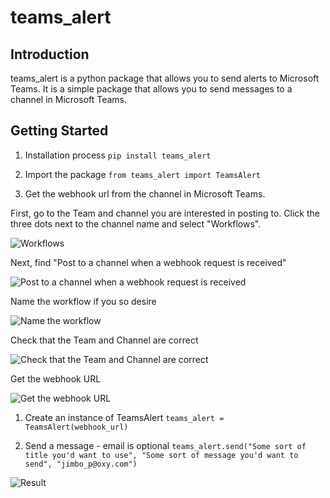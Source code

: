 # teams_alert

## Introduction

teams_alert is a python package that allows you to send alerts to Microsoft Teams. It is a simple package that allows you to send messages to a channel in Microsoft Teams.

## Getting Started

1. Installation process
```pip install teams_alert```

2. Import the package
```from teams_alert import TeamsAlert```

3. Get the webhook url from the channel in Microsoft Teams.

First, go to the Team and channel you are interested in posting to. Click the three dots next to the channel name and select "Workflows".

![Workflows](https://raw.githubusercontent.com/jimbo-p/AoC23/e6fceefdc962b867d264f822ea0c3dae286b3bed/teams_workflows.JPG)

Next, find "Post to a channel when a webhook request is received"

![Post to a channel when a webhook request is received](https://raw.githubusercontent.com/jimbo-p/AoC23/e6fceefdc962b867d264f822ea0c3dae286b3bed/teams_webhook_workflow.JPG)

Name the workflow if you so desire

![Name the workflow](https://raw.githubusercontent.com/jimbo-p/AoC23/e6fceefdc962b867d264f822ea0c3dae286b3bed/workflows_naming.JPG)

Check that the Team and Channel are correct

![Check that the Team and Channel are correct](https://raw.githubusercontent.com/jimbo-p/AoC23/e6fceefdc962b867d264f822ea0c3dae286b3bed/workflow_team_and_channel.JPG)

Get the webhook URL

![Get the webhook URL](https://raw.githubusercontent.com/jimbo-p/AoC23/e6fceefdc962b867d264f822ea0c3dae286b3bed/workflow_URL.JPG)

1. Create an instance of TeamsAlert
```teams_alert = TeamsAlert(webhook_url)```

2. Send a message - email is optional
```teams_alert.send("Some sort of title you'd want to use", "Some sort of message you'd want to send", "jimbo_p@oxy.com")```

![Result](https://raw.githubusercontent.com/jimbo-p/AoC23/e6fceefdc962b867d264f822ea0c3dae286b3bed/result_card.JPG)